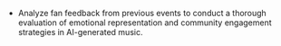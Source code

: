 - Analyze fan feedback from previous events to conduct a thorough evaluation of emotional representation and community engagement strategies in AI-generated music.